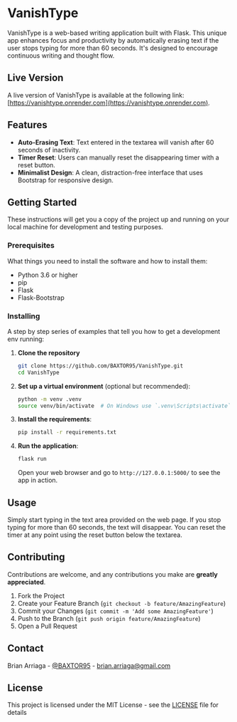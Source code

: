 # VanishType

VanishType is a web-based writing application built with Flask. This unique app enhances focus and productivity by automatically erasing text if the user stops typing for more than 60 seconds. It's designed to encourage continuous writing and thought flow.

## Live Version

A live version of VanishType is available at the following link: [https://vanishtype.onrender.com](https://vanishtype.onrender.com).

## Features

- **Auto-Erasing Text**: Text entered in the textarea will vanish after 60 seconds of inactivity.
- **Timer Reset**: Users can manually reset the disappearing timer with a reset button.
- **Minimalist Design**: A clean, distraction-free interface that uses Bootstrap for responsive design.

## Getting Started

These instructions will get you a copy of the project up and running on your local machine for development and testing purposes.

### Prerequisites

What things you need to install the software and how to install them:

- Python 3.6 or higher
- pip
- Flask
- Flask-Bootstrap

### Installing

A step by step series of examples that tell you how to get a development env running:

1. **Clone the repository**

   ```bash
   git clone https://github.com/BAXTOR95/VanishType.git
   cd VanishType
   ```

2. **Set up a virtual environment** (optional but recommended):

   ```bash
   python -m venv .venv
   source venv/bin/activate  # On Windows use `.venv\Scripts\activate`
   ```

3. **Install the requirements**:

   ```bash
   pip install -r requirements.txt
   ```

4. **Run the application**:

   ```bash
   flask run
   ```

   Open your web browser and go to `http://127.0.0.1:5000/` to see the app in action.

## Usage

Simply start typing in the text area provided on the web page. If you stop typing for more than 60 seconds, the text will disappear. You can reset the timer at any point using the reset button below the textarea.

## Contributing

Contributions are welcome, and any contributions you make are **greatly appreciated**.

1. Fork the Project
2. Create your Feature Branch (`git checkout -b feature/AmazingFeature`)
3. Commit your Changes (`git commit -m 'Add some AmazingFeature'`)
4. Push to the Branch (`git push origin feature/AmazingFeature`)
5. Open a Pull Request

## Contact

Brian Arriaga - [@BAXTOR95](https://twitter.com/BAXTOR95) - <brian.arriaga@gmail.com>

## License

This project is licensed under the MIT License - see the [LICENSE](LICENSE) file for details
